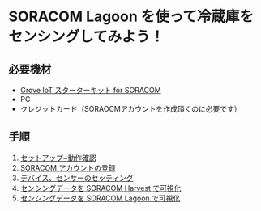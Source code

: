 # SORACOM Lagoon を使って冷蔵庫をセンシングしてみよう！

## 必要機材
* [Grove IoT スターターキット for SORACOM](https://soracom.jp/products/kit/grovestarter_kit_lte/)
* PC
* クレジットカード（SORAOCMアカウントを作成頂くのに必要です）


## 手順
1. [セットアップ~動作確認](https://soracom.github.io/iot-showcase/common/dev_environment_setup)
2. [SORACOM アカウントの登録](https://soracom.github.io/iot-showcase/common/soracom-getting-started)
3. [デバイス、センサーのセッティング](https://soracom.github.io/iot-showcase/events/lagoon-campaign/device-sensor-setting)
4. [センシングデータを SORACOM Harvest で可視化](https://soracom.github.io/iot-showcase/events/lagoon-campaign/harvest-setting)
5. [センシングデータを SORACOM Lagoon で可視化](https://soracom.github.io/iot-showcase/events/lagoon-campaign/harvest-setting)
